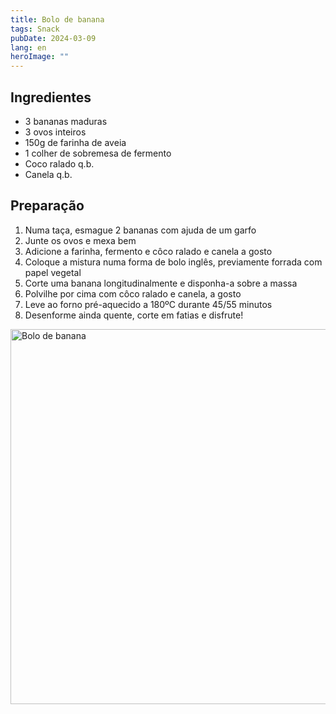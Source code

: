 ```yaml
---
title: Bolo de banana
tags: Snack
pubDate: 2024-03-09
lang: en
heroImage: ""
---
```


## Ingredientes

- 3 bananas maduras
- 3 ovos inteiros
- 150g de farinha de aveia
- 1 colher de sobremesa de fermento
- Coco ralado q.b.
- Canela q.b.


## Preparação

1. Numa taça, esmague 2 bananas com ajuda de um garfo
2. Junte os ovos e mexa bem
3. Adicione a farinha, fermento e côco ralado e canela a gosto
4. Coloque a mistura numa forma de bolo inglês, previamente forrada com papel vegetal
5. Corte uma banana longitudinalmente e disponha-a sobre a massa
6. Polvilhe por cima com côco ralado e canela, a gosto
7. Leve ao forno pré-aquecido a 180ºC durante 45/55 minutos
8. Desenforme ainda quente, corte em fatias e disfrute!

<img src="" alt="Bolo de banana" width="600">
